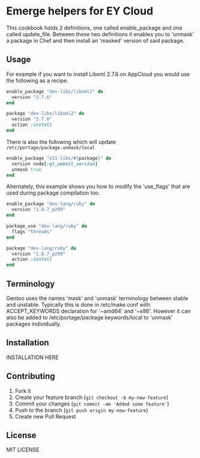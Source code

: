 # Emerge helpers for EY Cloud

This cookbook holds 2 definitions, one called enable_package and one called update_file.  Between these two definitions it enables you to 'unmask' a package in Chef and then install an 'masked' version of said package.

## Usage

For example if you want to install Libxml 2.7.6 on AppCloud you would use the following as a recipe.

```ruby
enable_package "dev-libs/libxml2" do
  version "2.7.6"
end

package "dev-libs/libxml2" do
  version "2.7.6"
  action :install
end
```

There is also the following which will update `/etc/portage/package.unmask/local`

```ruby
enable_package "x11-libs/#{package}" do
  version node[:qt_webkit_version]
  unmask true
end
```

Alternately, this example shows you how to modify the 'use_flags' that are used during package compilation too.

```ruby
enable_package "dev-lang/ruby" do
  version "1.8.7_p299"
end

package_use "dev-lang/ruby" do
  flags "threads"
end

package "dev-lang/ruby" do
  version "1.8.7_p299"
  action :install
end
```

## Terminology

Gentoo uses the names 'mask' and 'unmask' terminology between stable and unstable.  Typically this is done in /etc/make.conf with ACCEPT_KEYWORDS declaration for '~amd64' and '~x86'.  However it can also be added to /etc/portage/package.keywords/local to 'unmask' packages individually.

## Installation

INSTALLATION HERE

## Contributing

1. Fork it
2. Create your feature branch (`git checkout -b my-new-feature`)
3. Commit your changes (`git commit -am 'Added some feature'`)
4. Push to the branch (`git push origin my-new-feature`)
5. Create new Pull Request

## License

MIT LICENSE